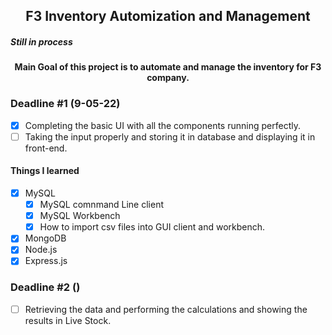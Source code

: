 <h2 align="center">F3 Inventory Automization and Management</h2><h5>Still in process</h5>
<h4 align="center">Main Goal of this project is to automate and manage the inventory for F3 company.</h4>

### Deadline #1 (9-05-22)
- [x] Completing the basic UI with all the components running perfectly.
- [ ] Taking the input properly and storing it in database and displaying it in front-end.
#### Things I learned
- [x] MySQL
   - [x] MySQL comnmand Line client
   - [x] MySQL Workbench
   - [x] How to import csv files into GUI client and workbench.
- [x] MongoDB
- [x] Node.js
- [x] Express.js
### Deadline #2 ()
- [ ] Retrieving the data and performing the calculations and showing the results in Live Stock.
